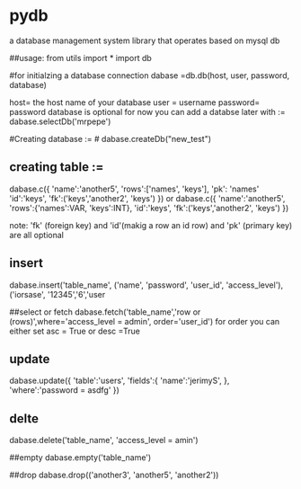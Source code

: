 # pydb
a database management system library that operates based on mysql db

##usage:
from utils import *
import db

#for initialzing a database connection
dabase =db.db(host, user, password, database)

host= the host name of your database
user = username
password= password
database is optional for now you can add a databse later with :=
dabase.selectDb('mrpepe')

#Creating database := # dabase.createDb("new_test")

## creating table :=
dabase.c({
  'name':'another5',
   'rows':['names', 'keys'],
   'pk': 'names'
   'id':'keys',
   'fk':('keys','another2', 'keys')
})
or
dabase.c({
  'name':'another5',
   'rows':{'names':VAR, 'keys':INT},
   'id':'keys',
   'fk':('keys','another2', 'keys')
})

note:
'fk' (foreign key) and 'id'(makig a row an id row) and 'pk' (primary key) are all optional 


## insert
dabase.insert('table_name', ('name', 'password', 'user_id', 'access_level'),('iorsase', '12345','6','user

##select or fetch
  dabase.fetch('table_name','row or (rows)',where='access_level = admin', order='user_id')
 for order you can either set asc = True or desc =True
 
## update
  dabase.update({
      'table':'users',
      'fields':{
          'name':'jerimyS',
      },
      'where':'password = asdfg'
  })
## delte 
 dabase.delete('table_name', 'access_level = amin')
 
##empty
 dabase.empty('table_name')
 
##drop 
 dabase.drop(('another3', 'another5', 'another2'))












